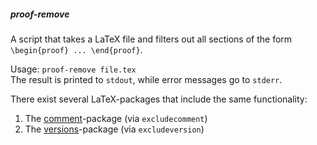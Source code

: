 ##### proof-remove
A script that takes a LaTeX file and filters out all sections of the form `\begin{proof} ... \end{proof}`.

Usage: `proof-remove file.tex`  
The result is printed to `stdout`, while error messages go to `stderr`.

There exist several LaTeX-packages that include the same functionality:

1. The [comment](https://ctan.org/pkg/comment)-package (via `excludecomment`)
2. The [versions](https://ctan.org/pkg/versions)-package (via `excludeversion`)
